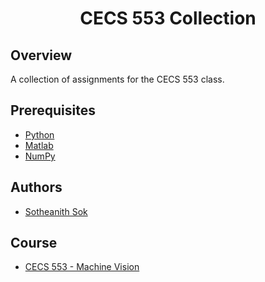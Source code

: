 <h1 align="center" style="border: none">CECS 553 Collection</h1>

## Overview
A collection of assignments for the CECS 553 class.

## Prerequisites
 - [Python](https://www.python.org/)
 - [Matlab](https://www.mathworks.com/products/matlab.html)
 - [NumPy](https://numpy.org/)
 
## Authors
 - [Sotheanith Sok](https://github.com/sotheanith)

## Course
 - [CECS 553 - Machine Vision](http://catalog.csulb.edu/preview_course_nopop.php?catoid=5&coid=40043)
